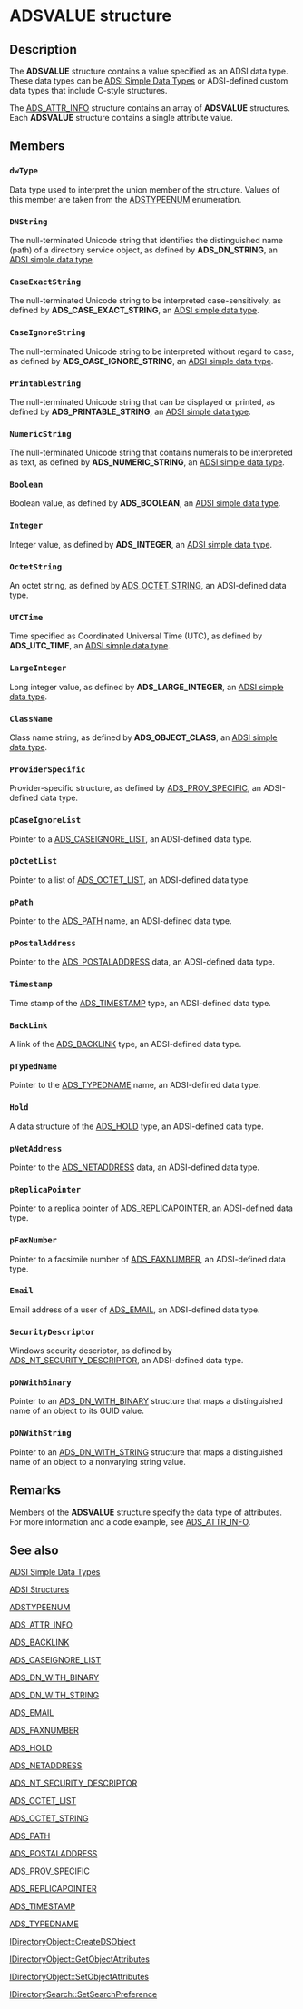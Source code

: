 # ADSVALUE structure

## Description

The **ADSVALUE** structure contains a value specified as an ADSI data type. These data types can be [ADSI Simple Data Types](https://learn.microsoft.com/windows/desktop/ADSI/adsi-simple-data-types) or ADSI-defined custom data types that include C-style structures.

The [ADS_ATTR_INFO](https://learn.microsoft.com/windows/desktop/api/iads/ns-iads-ads_attr_info) structure contains an array of **ADSVALUE** structures. Each **ADSVALUE** structure contains a single attribute value.

## Members

### `dwType`

Data type used to interpret the union member of the structure. Values of this member are taken from the [ADSTYPEENUM](https://learn.microsoft.com/windows/win32/api/iads/ne-iads-adstypeenum) enumeration.

### `DNString`

The null-terminated Unicode string that identifies the distinguished name (path) of a directory service object, as defined by **ADS_DN_STRING**, an [ADSI simple data type](https://learn.microsoft.com/windows/desktop/ADSI/adsi-simple-data-types).

### `CaseExactString`

The null-terminated Unicode string to be interpreted case-sensitively, as defined by **ADS_CASE_EXACT_STRING**, an [ADSI simple data type](https://learn.microsoft.com/windows/desktop/ADSI/adsi-simple-data-types).

### `CaseIgnoreString`

The null-terminated Unicode string to be interpreted without regard to case, as defined by **ADS_CASE_IGNORE_STRING**, an [ADSI simple data type](https://learn.microsoft.com/windows/desktop/ADSI/adsi-simple-data-types).

### `PrintableString`

The null-terminated Unicode string that can be displayed or printed, as defined by **ADS_PRINTABLE_STRING**, an [ADSI simple data type](https://learn.microsoft.com/windows/desktop/ADSI/adsi-simple-data-types).

### `NumericString`

The null-terminated Unicode string that contains numerals to be interpreted as text, as defined by **ADS_NUMERIC_STRING**, an [ADSI simple data type](https://learn.microsoft.com/windows/desktop/ADSI/adsi-simple-data-types).

### `Boolean`

Boolean value, as defined by **ADS_BOOLEAN**, an [ADSI simple data type](https://learn.microsoft.com/windows/desktop/ADSI/adsi-simple-data-types).

### `Integer`

Integer value, as defined by **ADS_INTEGER**, an [ADSI simple data type](https://learn.microsoft.com/windows/desktop/ADSI/adsi-simple-data-types).

### `OctetString`

An octet string, as defined by [ADS_OCTET_STRING](https://learn.microsoft.com/windows/win32/api/iads/ns-iads-ads_octet_string), an ADSI-defined data type.

### `UTCTime`

Time specified as Coordinated Universal Time (UTC), as defined by **ADS_UTC_TIME**, an [ADSI simple data type](https://learn.microsoft.com/windows/desktop/ADSI/adsi-simple-data-types).

### `LargeInteger`

Long integer value, as defined by **ADS_LARGE_INTEGER**, an [ADSI simple data type](https://learn.microsoft.com/windows/desktop/ADSI/adsi-simple-data-types).

### `ClassName`

Class name string, as defined by **ADS_OBJECT_CLASS**, an [ADSI simple data type](https://learn.microsoft.com/windows/desktop/ADSI/adsi-simple-data-types).

### `ProviderSpecific`

Provider-specific structure, as defined by [ADS_PROV_SPECIFIC](https://learn.microsoft.com/windows/win32/api/iads/ns-iads-ads_prov_specific), an ADSI-defined data type.

### `pCaseIgnoreList`

Pointer to a [ADS_CASEIGNORE_LIST](https://learn.microsoft.com/windows/desktop/api/iads/ns-iads-ads_caseignore_list), an ADSI-defined data type.

### `pOctetList`

Pointer to a list of [ADS_OCTET_LIST](https://learn.microsoft.com/windows/desktop/api/iads/ns-iads-ads_octet_list), an ADSI-defined data type.

### `pPath`

Pointer to the [ADS_PATH](https://learn.microsoft.com/windows/win32/api/iads/ns-iads-ads_path) name, an ADSI-defined data type.

### `pPostalAddress`

Pointer to the [ADS_POSTALADDRESS](https://learn.microsoft.com/windows/win32/api/iads/ns-iads-ads_postaladdress) data, an ADSI-defined data type.

### `Timestamp`

Time stamp of the [ADS_TIMESTAMP](https://learn.microsoft.com/windows/win32/api/iads/ns-iads-ads_timestamp) type, an ADSI-defined data type.

### `BackLink`

A link of the [ADS_BACKLINK](https://learn.microsoft.com/windows/win32/api/iads/ns-iads-ads_backlink) type, an ADSI-defined data type.

### `pTypedName`

Pointer to the [ADS_TYPEDNAME](https://learn.microsoft.com/windows/win32/api/iads/ns-iads-ads_typedname) name, an ADSI-defined data type.

### `Hold`

A data structure of the [ADS_HOLD](https://learn.microsoft.com/windows/win32/api/iads/ns-iads-ads_hold) type, an ADSI-defined data type.

### `pNetAddress`

Pointer to the [ADS_NETADDRESS](https://learn.microsoft.com/windows/win32/api/iads/ns-iads-ads_netaddress) data, an ADSI-defined data type.

### `pReplicaPointer`

Pointer to a replica pointer of [ADS_REPLICAPOINTER](https://learn.microsoft.com/windows/win32/api/iads/ns-iads-ads_replicapointer), an ADSI-defined data type.

### `pFaxNumber`

Pointer to a facsimile number of [ADS_FAXNUMBER](https://learn.microsoft.com/windows/win32/api/iads/ns-iads-ads_faxnumber), an ADSI-defined data type.

### `Email`

Email address of a user of [ADS_EMAIL](https://learn.microsoft.com/windows/win32/api/iads/ns-iads-ads_email), an ADSI-defined data type.

### `SecurityDescriptor`

Windows security descriptor, as defined by [ADS_NT_SECURITY_DESCRIPTOR](https://learn.microsoft.com/windows/win32/api/iads/ns-iads-ads_nt_security_descriptor), an ADSI-defined data type.

### `pDNWithBinary`

Pointer to an [ADS_DN_WITH_BINARY](https://learn.microsoft.com/windows/win32/api/iads/ns-iads-ads_dn_with_binary) structure that maps a distinguished name of an object to its GUID value.

### `pDNWithString`

Pointer to an [ADS_DN_WITH_STRING](https://learn.microsoft.com/windows/win32/api/iads/ns-iads-ads_dn_with_string) structure that maps a distinguished name of an object to a nonvarying string value.

## Remarks

Members of the **ADSVALUE** structure specify the data type of attributes. For more information and a code example, see [ADS_ATTR_INFO](https://learn.microsoft.com/windows/desktop/api/iads/ns-iads-ads_attr_info).

## See also

[ADSI Simple Data
Types](https://learn.microsoft.com/windows/desktop/ADSI/adsi-simple-data-types)

[ADSI Structures](https://learn.microsoft.com/windows/desktop/ADSI/adsi-structures)

[ADSTYPEENUM](https://learn.microsoft.com/windows/win32/api/iads/ne-iads-adstypeenum)

[ADS_ATTR_INFO](https://learn.microsoft.com/windows/desktop/api/iads/ns-iads-ads_attr_info)

[ADS_BACKLINK](https://learn.microsoft.com/windows/win32/api/iads/ns-iads-ads_backlink)

[ADS_CASEIGNORE_LIST](https://learn.microsoft.com/windows/desktop/api/iads/ns-iads-ads_caseignore_list)

[ADS_DN_WITH_BINARY](https://learn.microsoft.com/windows/win32/api/iads/ns-iads-ads_dn_with_binary)

[ADS_DN_WITH_STRING](https://learn.microsoft.com/windows/win32/api/iads/ns-iads-ads_dn_with_string)

[ADS_EMAIL](https://learn.microsoft.com/windows/win32/api/iads/ns-iads-ads_email)

[ADS_FAXNUMBER](https://learn.microsoft.com/windows/win32/api/iads/ns-iads-ads_faxnumber)

[ADS_HOLD](https://learn.microsoft.com/windows/win32/api/iads/ns-iads-ads_hold)

[ADS_NETADDRESS](https://learn.microsoft.com/windows/win32/api/iads/ns-iads-ads_netaddress)

[ADS_NT_SECURITY_DESCRIPTOR](https://learn.microsoft.com/windows/win32/api/iads/ns-iads-ads_nt_security_descriptor)

[ADS_OCTET_LIST](https://learn.microsoft.com/windows/desktop/api/iads/ns-iads-ads_octet_list)

[ADS_OCTET_STRING](https://learn.microsoft.com/windows/win32/api/iads/ns-iads-ads_octet_string)

[ADS_PATH](https://learn.microsoft.com/windows/win32/api/iads/ns-iads-ads_path)

[ADS_POSTALADDRESS](https://learn.microsoft.com/windows/win32/api/iads/ns-iads-ads_postaladdress)

[ADS_PROV_SPECIFIC](https://learn.microsoft.com/windows/win32/api/iads/ns-iads-ads_prov_specific)

[ADS_REPLICAPOINTER](https://learn.microsoft.com/windows/win32/api/iads/ns-iads-ads_replicapointer)

[ADS_TIMESTAMP](https://learn.microsoft.com/windows/win32/api/iads/ns-iads-ads_timestamp)

[ADS_TYPEDNAME](https://learn.microsoft.com/windows/win32/api/iads/ns-iads-ads_typedname)

[IDirectoryObject::CreateDSObject](https://learn.microsoft.com/windows/desktop/api/iads/nf-iads-idirectoryobject-createdsobject)

[IDirectoryObject::GetObjectAttributes](https://learn.microsoft.com/windows/desktop/api/iads/nf-iads-idirectoryobject-getobjectattributes)

[IDirectoryObject::SetObjectAttributes](https://learn.microsoft.com/windows/desktop/api/iads/nf-iads-idirectoryobject-setobjectattributes)

[IDirectorySearch::SetSearchPreference](https://learn.microsoft.com/windows/desktop/api/iads/nf-iads-idirectorysearch-setsearchpreference)